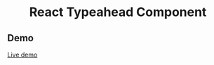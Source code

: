 <h1 align="center">React Typeahead Component</h1>

## Demo

[Live demo](https://juntamng.github.io/typeahead/)

